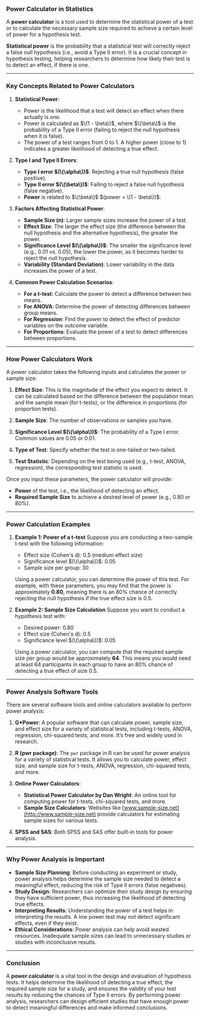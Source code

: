 ### **Power Calculator in Statistics**

A **power calculator** is a tool used to determine the statistical power of a test or to calculate the necessary sample size required to achieve a certain level of power for a hypothesis test. 

**Statistical power** is the probability that a statistical test will correctly reject a false null hypothesis (i.e., avoid a Type II error). It is a crucial concept in hypothesis testing, helping researchers to determine how likely their test is to detect an effect, if there is one.

---

### **Key Concepts Related to Power Calculators**

1. **Statistical Power**:
   - Power is the likelihood that a test will detect an effect when there actually is one.
   - Power is calculated as $\(1 - \beta\)$, where $\(\beta\)$ is the probability of a Type II error (failing to reject the null hypothesis when it is false).
   - The power of a test ranges from 0 to 1. A higher power (close to 1) indicates a greater likelihood of detecting a true effect.

2. **Type I and Type II Errors**:
   - **Type I error $(\(\alpha\))$**: Rejecting a true null hypothesis (false positive).
   - **Type II error $(\(\beta\))$**: Failing to reject a false null hypothesis (false negative).
   - **Power** is related to $\(\beta\)$ $(power = \(1 - \beta\))$.

3. **Factors Affecting Statistical Power**:
   - **Sample Size (n)**: Larger sample sizes increase the power of a test.
   - **Effect Size**: The larger the effect size (the difference between the null hypothesis and the alternative hypothesis), the greater the power.
   - **Significance Level $(\(\alpha\))$**: The smaller the significance level (e.g., 0.01 vs. 0.05), the lower the power, as it becomes harder to reject the null hypothesis.
   - **Variability (Standard Deviation)**: Lower variability in the data increases the power of a test.

4. **Common Power Calculation Scenarios**:
   - **For a t-test**: Calculate the power to detect a difference between two means.
   - **For ANOVA**: Determine the power of detecting differences between group means.
   - **For Regression**: Find the power to detect the effect of predictor variables on the outcome variable.
   - **For Proportions**: Evaluate the power of a test to detect differences between proportions.

---

### **How Power Calculators Work**

A power calculator takes the following inputs and calculates the power or sample size:

1. **Effect Size**: This is the magnitude of the effect you expect to detect. It can be calculated based on the difference between the population mean and the sample mean (for t-tests), or the difference in proportions (for proportion tests).
   
2. **Sample Size**: The number of observations or samples you have.
   
3. **Significance Level $(\(\alpha\))$**: The probability of a Type I error. Common values are 0.05 or 0.01.

4. **Type of Test**: Specify whether the test is one-tailed or two-tailed.

5. **Test Statistic**: Depending on the test being used (e.g., t-test, ANOVA, regression), the corresponding test statistic is used.

Once you input these parameters, the power calculator will provide:
- **Power** of the test, i.e., the likelihood of detecting an effect.
- **Required Sample Size** to achieve a desired level of power (e.g., 0.80 or 80%).

---

### **Power Calculation Examples**

1. **Example 1: Power of a t-test**
   Suppose you are conducting a two-sample t-test with the following information:
   - Effect size (Cohen's d): 0.5 (medium effect size)
   - Significance level $(\(\alpha\))$: 0.05
   - Sample size per group: 30

   Using a power calculator, you can determine the power of this test. For example, with these parameters, you may find that the power is approximately **0.80**, meaning there is an 80% chance of correctly rejecting the null hypothesis if the true effect size is 0.5.

2. **Example 2: Sample Size Calculation**
   Suppose you want to conduct a hypothesis test with:
   - Desired power: 0.80
   - Effect size (Cohen's d): 0.5
   - Significance level $(\(\alpha\))$: 0.05

   Using a power calculator, you can compute that the required sample size per group would be approximately **64**. This means you would need at least 64 participants in each group to have an 80% chance of detecting a true effect of size 0.5.

---

### **Power Analysis Software Tools**

There are several software tools and online calculators available to perform power analysis:

1. **G*Power**: A popular software that can calculate power, sample size, and effect size for a variety of statistical tests, including t-tests, ANOVA, regression, chi-squared tests, and more. It’s free and widely used in research.

2. **R (pwr package)**: The `pwr` package in R can be used for power analysis for a variety of statistical tests. It allows you to calculate power, effect size, and sample size for t-tests, ANOVA, regression, chi-squared tests, and more.

3. **Online Power Calculators**:
   - **Statistical Power Calculator by Dan Wright**: An online tool for computing power for t-tests, chi-squared tests, and more.
   - **Sample Size Calculators**: Websites like [www.sample-size.net](http://www.sample-size.net) provide calculators for estimating sample sizes for various tests.

4. **SPSS and SAS**: Both SPSS and SAS offer built-in tools for power analysis. 

---

### **Why Power Analysis is Important**

- **Sample Size Planning**: Before conducting an experiment or study, power analysis helps determine the sample size needed to detect a meaningful effect, reducing the risk of Type II errors (false negatives).
- **Study Design**: Researchers can optimize their study design by ensuring they have sufficient power, thus increasing the likelihood of detecting true effects.
- **Interpreting Results**: Understanding the power of a test helps in interpreting the results. A low power test may not detect significant effects, even if they exist.
- **Ethical Considerations**: Power analysis can help avoid wasted resources. Inadequate sample sizes can lead to unnecessary studies or studies with inconclusive results.

---

### **Conclusion**

A **power calculator** is a vital tool in the design and evaluation of hypothesis tests. It helps determine the likelihood of detecting a true effect, the required sample size for a study, and ensures the validity of your test results by reducing the chances of Type II errors. By performing power analysis, researchers can design efficient studies that have enough power to detect meaningful differences and make informed conclusions.
